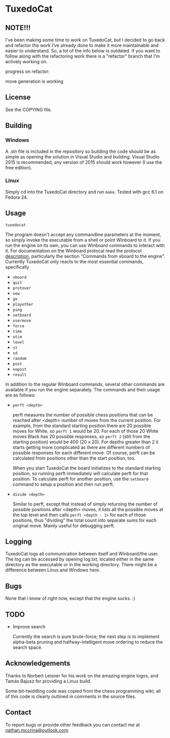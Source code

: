 # TuxedoCat

## NOTE!!!
I've been making some time to work on TuxedoCat, but I decided to go back
and refactor the work I've already done to make it more maintainable and
easier to understand. So, a lot of the info below is outdated. If you
want to follow along with the refactoring work there is a "refactor"
branch that I'm actively working on.

progress on refactor:

move generation is working

## License

See the COPYING file.

## Building

### Windows

A .sln file is included in the repository so building the code should be as
simple as opening the solution in Visual Studio and building. Visual Studio
2015 is recommended, any version of 2015 should work however (I use the free
edition).


### Linux

Simply cd into the TuxedoCat directory and run `make`. Tested with gcc 6.1 on
Fedora 24.

## Usage

`tuxedocat`

The program doesn't accept any commandline parameters at the moment, so simply
invoke the executable from a shell or point Winboard to it. If you run the
engine on its own, you can use Winboard commands to interact with it. For
documentation on the Winboard protocal read the protocol
[description](http://www.open-aurec.com/wbforum/WinBoard/engine-intf.html),
particularly the section "Commands from xboard to the engine". Currently
TuxedoCat only reacts to the most essential commands, specifically

* `xboard`
* `quit`
* `protover`
* `new`
* `go`
* `playother`
* `ping`
* `setboard`
* `usermove`
* `force`
* `time`
* `otim`
* `level`
* `st`
* `sd`
* `random`
* `post`
* `nopost`
* `result`

In addition to the regular Winboard commands, several other commands are
available if you run the engine separately. The commands and their usage are
as follows:

* `perft <depth>`

    perft measures the number of possible chess positions that can be reached
    after &lt;depth&gt; number of moves from the current position. For example, from
    the standard starting position there are 20 possible moves for White, so
    `perft 1` would be 20. For each of those 20 White moves Black has 20 possible
    responses, so `perft 2` (still from the starting position) would be 400
    (20 x 20). For depths greater than 2 it starts getting more complicated as
    there are different numbers of possible responses for each different move.
    Of course, perft can be calculated from positions other than the start
    position, too. 
    
    When you start TuxedoCat the board initializes to the standard starting
    position, so running perft immediately will calculate perft for that
    position. To calculate perft for another position, use the `setboard`
    command to setup a position and then run perft.
    
* `divide <depth>`

    Similar to perft, except that instead of simply returning the number of
    possible positions after &lt;depth&gt; moves, it lists all the possible moves at
    the top level and then calls `perft <depth - 1>` for each of those
    positions, thus "dividing" the total count into separate sums for each
    original move. Mainly useful for debugging perft.

## Logging

TuxedoCat logs all communication between itself and Winboard/the user. The log
can be accessed by opening log.txt, located either in the same directory as the
executable or in the working directory. There might be a difference between
Linux and Windows here.

## Bugs

None that I know of right now, except that the engine sucks. :)

## TODO
	
* Improve search

	Currently the search is pure brute-force; the next step is to implement
	alpha-beta pruning and halfway-intelligent move ordering to reduce the
	search space.


## Acknowledgements

Thanks to Norbert Leisner for his work on the amazing engine logos, and Tamás
Bajusz for providing a Linux build.

Some bit-twiddling code was copied from the chess programming wiki; all of this
code is clearly outlined in comments in the source files.

## Contact

To report bugs or provide other feedback you can contact me at
nathan.mccrina@outlook.com.
